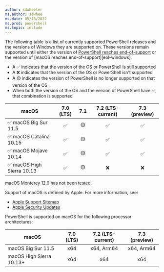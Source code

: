 ```yaml
---
author: sdwheeler
ms.author: sewhee
ms.date: 05/18/2022
ms.prod: powershell
ms.topic: include
---
```

The following table is a list of currently supported PowerShell releases and the versions of
Windows they are supported on. These versions remain supported until either the version of
[PowerShell reaches end-of-support][lifecycle] or the version of
[macOS reaches end-of-support][eol-windows].

- A &#x2705; indicates that the version of the OS or PowerShell is still supported
- A &#x274c; indicates that the version of the OS or PowerShell isn't supported
- A &#x1f7e1; indicates the version of PowerShell is no longer supported on that version of the OS
- When both the version of the OS and the version of PowerShell have &#x2705;, that combination is
  supported

|              macOS               | 7.0 (LTS) |    7.1    | 7.2 (LTS-current) | 7.3 (preview) |
| -------------------------------- | :-------: | :-------: | :---------------: | :-----------: |
| &#x2705; macOS Big Sur 11.5      | &#x2705;  | &#x1f7e1; |     &#x2705;      |   &#x2705;    |
| &#x2705; macOS Catalina 10.15    | &#x2705;  | &#x1f7e1; |     &#x2705;      |   &#x2705;    |
| &#x2705; macOS Mojave 10.14      | &#x2705;  | &#x1f7e1; |     &#x2705;      |   &#x2705;    |
| &#x2705; macOS High Sierra 10.13 | &#x2705;  | &#x1f7e1; |     &#x274c;      |   &#x274c;    |

macOS Monterey 12.0 has not been tested.

Support of macOS is defined by Apple. For more information, see:

- [Apple Support Sitemap](https://support.apple.com/sitemap)
- [Apple Security Updates](https://support.apple.com/HT201222)

PowerShell is supported on macOS for the following processor architectures:

|          macOS           | 7.0 (LTS) | 7.2 (LTS-current) | 7.3 (preview) |
| ------------------------ | :-------: | :---------------: | :-----------: |
| macOS Big Sur 11.5       |    x64    |    x64, Arm64     |  x64, Arm64   |
| macOS High Sierra 10.13+ |    x64    |        x64        |      x64      |

[lifecycle]: /powershell/scripting/install/powershell-support-lifecycle

